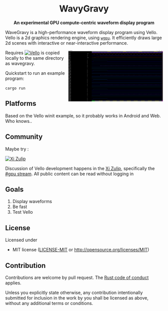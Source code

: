 <div align="center">

# WavyGravy

**An experimental GPU compute-centric waveform display program**

</div>

WaveGravy is a high-performance waveform display program using Vello.
Vello is a 2d graphics rendering engine, using [`wgpu`].
It efficiently draws large 2d scenes with interactive or near-interactive performance.

<!-- Impressive picture here -->
<img align="right" width="60%" src="screenshot.png">

Requires [![Vello](https://github.com/linebender/vello)](https://github.com/linebender/vello) is copied locally to the same 
directory as wavegravy.

Quickstart to run an example program:
```shell
cargo run
```

## Platforms

Based on the Vello winit example, so it probably works in Android and Web. Who knows..

## Community

Maybe try :

[![Xi Zulip](https://img.shields.io/badge/Xi%20Zulip-%23gpu-blue?logo=Zulip)](https://xi.zulipchat.com/#narrow/stream/197075-gpu)

Discussion of Vello development happens in the [Xi Zulip](https://xi.zulipchat.com/), specifically the [#gpu stream](https://xi.zulipchat.com/#narrow/stream/197075-gpu). All public content can be read without logging in

## Goals

1. Display waveforms
2. Be fast
3. Test Vello

## License

Licensed under

- MIT license
   ([LICENSE-MIT](LICENSE-MIT) or <http://opensource.org/licenses/MIT>)

## Contribution

Contributions are welcome by pull request. The [Rust code of conduct] applies.

Unless you explicitly state otherwise, any contribution intentionally submitted
for inclusion in the work by you shall be licensed as above, without any additional 
terms or conditions.

[Vello]: https://github.com/linebender/vello/
[`wgpu`]: https://wgpu.rs/
[rust code of conduct]: https://www.rust-lang.org/policies/code-of-conduct
[winit]: https://github.com/rust-windowing/winit
